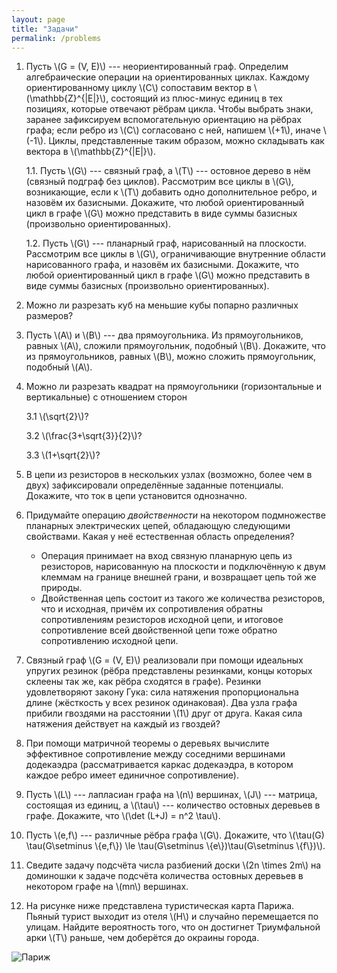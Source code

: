 ```yaml
---
layout: page
title: "Задачи"
permalink: /problems
---
```


1. Пусть \\(G = (V, E)\\) --- неориентированный граф. Определим алгебраические операции на ориентированных циклах. Каждому ориентированному циклу \\(C\\) сопоставим вектор в \\(\mathbb{Z}^{\|E\|}\\), состоящий из плюс-минус единиц в тех позициях, которые отвечают рёбрам цикла. Чтобы выбрать знаки, заранее зафиксируем вспомогательную ориентацию на рёбрах графа; если ребро из \\(C\\) согласовано с ней, напишем \\(+1\\), иначе \\(-1\\). Циклы, представленные таким образом, можно складывать как вектора в \\(\mathbb{Z}^{\|E\|}\\).

    1.1. Пусть \\(G\\) --- связный граф, а \\(T\\) --- остовное дерево в нём (связный подграф без циклов). Рассмотрим все циклы в \\(G\\), возникающие, если к \\(T\\) добавить одно дополнительное ребро, и назовём их базисными. Докажите, что любой ориентированный цикл в графе \\(G\\) можно представить в виде суммы базисных (произвольно ориентированных).
 
    1.2. Пусть \\(G\\) --- планарный граф, нарисованный на плоскости. Рассмотрим все циклы в \\(G\\), ограничивающие внутренние области нарисованного графа, и назовём их базисными. Докажите, что любой ориентированный цикл в графе \\(G\\) можно представить в виде суммы базисных (произвольно ориентированных).
 
2. Можно ли разрезать куб на меньшие кубы попарно различных размеров?

3. Пусть \\(A\\) и \\(B\\) --- два прямоугольника. Из прямоугольников, равных \\(A\\), сложили прямоугольник, подобный \\(B\\). Докажите, что из прямоугольников, равных \\(B\\), можно сложить прямоугольник, подобный \\(A\\).

4. Можно ли разрезать квадрат на прямоугольники (горизонтальные и вертикальные) с отношением сторон

    3.1 \\(\sqrt{2}\\)?
	
	3.2 \\(\frac{3+\sqrt{3}}{2}\\)?
	
	3.3 \\(1+\sqrt{2}\\)?

5. В цепи из резисторов в нескольких узлах (возможно, более чем в двух) зафиксировали определённые заданные потенциалы. Докажите, что ток в цепи установится однозначно.

6. Придумайте операцию _двойственности_ на некотором подмножестве планарных электрических цепей, обладающую следующими свойствами. Какая у неё естественная область определения?
    + Операция принимает на вход связную планарную цепь из резисторов, нарисованную на плоскости и подключённую к двум клеммам на границе внешней грани, и возвращает цепь той же природы.
	+ Двойственная цепь состоит из такого же количества резисторов, что и исходная, причём их сопротивления обратны сопротивлениям резисторов исходной цепи, и итоговое сопротивление всей двойственной цепи тоже обратно сопротивлению исходной цепи.
    
7. Связный граф \\(G = (V, E)\\) реализовали при помощи идеальных упругих резинок (рёбра представлены резинками, концы которых склеены так же, как рёбра сходятся в графе). Резинки удовлетворяют закону Гука: сила натяжения пропорциональна длине (жёсткость у всех резинок одинаковая). Два узла графа прибили гвоздями на расстоянии \\(1\\) друг от друга. Какая сила натяжения действует на каждый из гвоздей?

8. При помощи матричной теоремы о деревьях вычислите эффективное сопротивление между соседними вершинами додекаэдра (рассматривается каркас додекаэдра, в котором каждое ребро имеет единичное сопротивление).

9. Пусть \\(L\\) --- лапласиан графа на \\(n\\) вершинах, \\(J\\) --- матрица, состоящая из единиц, а \\(\tau\\) --- количество остовных деревьев в графе. Докажите, что \\(\det (L+J) = n^2 \tau\\).

10. Пусть \\(e,f\\) --- различные рёбра графа \\(G\\). Докажите, что \\(\tau(G) \tau(G\setminus \\{e,f\\}) \le \tau(G\setminus \\{e\\})\tau(G\setminus \\{f\\})\\).

11. Сведите задачу подсчёта числа разбиений доски \\(2n \times 2m\\) на доминошки к задаче подсчёта количества остовных деревьев в некотором графе на \\(mn\\) вершинах.

12. На рисунке ниже представлена туристическая карта Парижа. Пьяный турист выходит из отеля \\(H\\) и случайно перемещается по улицам. Найдите вероятность того, что он достигнет Триумфальной арки \\(T\\) раньше, чем доберётся до окраины города.

![Париж]({{site.baseurl}}/pics/paris.png)
